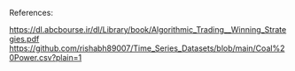 References:

https://dl.abcbourse.ir/dl/Library/book/Algorithmic_Trading__Winning_Strategies.pdf
https://github.com/rishabh89007/Time_Series_Datasets/blob/main/Coal%20Power.csv?plain=1

